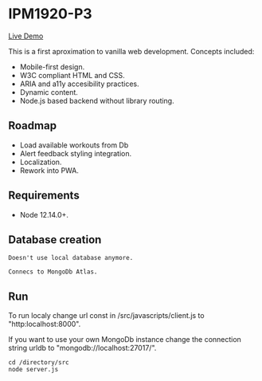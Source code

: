 # IPM1920-P3

[Live Demo](https://ipm1920-p3.herokuapp.com/)

This is a first aproximation to vanilla web development. Concepts included:

- Mobile-first design.
- W3C compliant HTML and CSS.
- ARIA and a11y accesibility practices.
- Dynamic content.
- Node.js based backend without library routing.
	

## Roadmap
- Load available workouts from Db
- Alert feedback styling integration.
- Localization.
- Rework into PWA.

## Requirements

- Node 12.14.0+. 

## Database creation

```
Doesn't use local database anymore.

Connecs to MongoDb Atlas.
```

## Run
To run localy change url const in /src/javascripts/client.js to "http:localhost:8000".

If you want to use your own MongoDb instance change the connection string urldb to "mongodb://localhost:27017/<databaseName>".
```
cd /directory/src
node server.js
```
